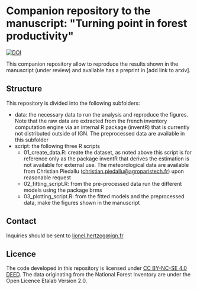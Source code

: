 # Companion repository to the manuscript: "Turning point in forest productivity"

[![DOI](https://zenodo.org/badge/773863581.svg)](https://zenodo.org/doi/10.5281/zenodo.10836876)

This companion repository allow to reproduce the results shown in the manuscript (under review) and available has a preprint in [add link to arxiv].

## Structure

This repository is divided into the following subfolders:

- data: the necessary data to run the analysis and reproduce the figures. Note that the raw data are extracted from the french inventory computation engine via an internal R package (inventR) that is currently not distributed outside of IGN. The preprocessed data are available in this subfolder
- script: the following three R scripts
    - 01_create_data.R: create the dataset, as noted above this script is for reference only as the package inventR that derives the estimation is not available for external use. The meteorological data are available from Christian Piedallu (christian.piedallu@agroparistech.fr) upon reasonable request
    - 02_fitting_script.R: from the pre-processed data run the different models using the package brms
    - 03_plotting_script.R: from the fitted models and the preprocessed data, make the figures shown in the manuscript

## Contact

Inquiries should be sent to lionel.hertzog@ign.fr


## Licence

The code developed in this repository is licensed under [CC BY-NC-SE 4.0 DEED](https://creativecommons.org/licenses/by-nc-sa/4.0/). The data originating from the National Forest Inventory are under the Open Licence Etalab Version 2.0.

